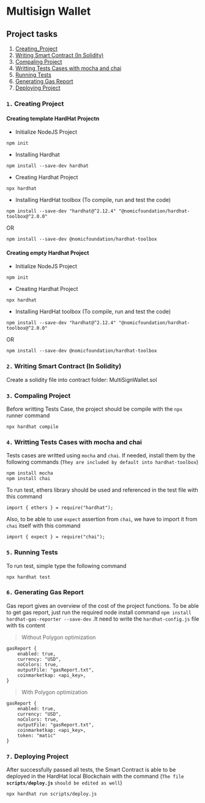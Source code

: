 # Multisign Wallet

## Project tasks

1. [Creating_Project](#CreatingProject)
2. [Writing Smart Contract (In Solidity)](#WrittingSC)
3. [Compaling Project](#CompilingProject)
4. [Writting Tests Cases with mocha and chai](#WrittingTestCases)
5. [Running Tests](#RunningTests)
6. [Generating Gas Report](#GasReport)
7. [Deploying Project](#DeployingProject)

### `1.` Creating Project

#### Creating template HardHat Projectn

- Initialize NodeJS Project

```
npm init
```

- Installing Hardhat

```
npm install --save-dev hardhat
```

- Creating Hardhat Project

```
npx hardhat
```

- Installing HardHat toolbox (To compile, run and test the code)

```
npm install --save-dev "hardhat@^2.12.4" "@nomicfoundation/hardhat-toolbox@^2.0.0"
```

OR

```
npm install --save-dev @nomicfoundation/hardhat-toolbox
```

#### Creating empty Hardhat Project

- Initialize NodeJS Project

```
npm init
```

- Creating Hardhat Project

```
npx hardhat
```

- Installing HardHat toolbox (To compile, run and test the code)

```
npm install --save-dev "hardhat@^2.12.4" "@nomicfoundation/hardhat-toolbox@^2.0.0"
```

OR

```
npm install --save-dev @nomicfoundation/hardhat-toolbox
```

### `2.` Writing Smart Contract (In Solidity)

Create a solidity file into contract folder: MultiSignWallet.sol

### `3.` Compaling Project

Before writting Tests Case, the project should be compile with the `npx` runner command

```
npx hardhat compile
```

### `4.` Writting Tests Cases with mocha and chai

Tests cases are writted using `mocha` and `chai`. If needed, install them by the following commands (`They are included by default into hardhat-toolbox`)

```
npm install mocha
npm install chai
```

To run test, ethers library should be used and referenced in the test file with this command

```
import { ethers } = require("hardhat");
```

Also, to be able to use `expect` assertion from `chai`, we have to import it from `chai` itself with this command

```
import { expect } = require("chai");
```

### `5.` Running Tests

To run test, simple type the following command

```
npx hardhat test
```

### `6.` Generating Gas Report

Gas report gives an overview of the cost of the project functions. To be able to get gas report, just run the required node install command `npm install hardhat-gas-reporter --save-dev` .It need to write the `hardhat-config.js` file with tis content

> Without Polygon optimization

```
gasReport {
    enabled: true,
    currency: "USD",
    noColors: true,
    outputFile: "gasReport.txt",
    coinmarketkap: <api_key>,
}
```

> With Polygon optimization

```
gasReport {
    enabled: true,
    currency: "USD",
    noColors: true,
    outputFile: "gasReport.txt",
    coinmarketkap: <api_key>,
    token: "matic"
}
```

### `7.` Deploying Project

After successfully passed all tests, the Smart Contract is able to be deployed in the HardHat local Blockchain with the command (`The file` **`scripts/deploy.js`** `should be edited as well`)

```
npx hardhat run scripts/deploy.js
```
